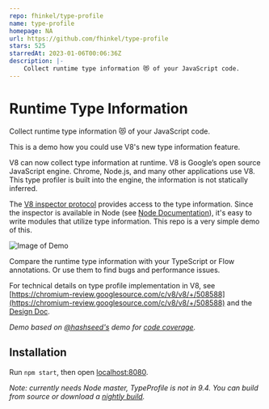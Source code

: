 ```yaml
---
repo: fhinkel/type-profile
name: type-profile
homepage: NA
url: https://github.com/fhinkel/type-profile
stars: 525
starredAt: 2023-01-06T00:06:36Z
description: |-
    Collect runtime type information 😻 of your JavaScript code.
---
```



# Runtime Type Information

Collect runtime type information 😻 of your JavaScript code.

This is a demo how you could use V8's new type information feature.

V8 can now collect type information at runtime. V8 is Google’s open source JavaScript engine. Chrome, Node.js, and many other applications use V8. This type profiler is built into the engine, the information is not statically inferred.

The [V8 inspector protocol](https://chromedevtools.github.io/devtools-protocol/v8/Profiler/#method-startTypeProfile) provides access to the type information. Since the inspector is available in Node (see [Node Documentation](https://nodejs.org/dist/latest-v8.x/docs/api/inspector.html)), it's easy to write modules that utilize type information. This repo is a very simple demo of this.

![Image of Demo](https://raw.githubusercontent.com/fhinkel/type-profile/master/images/demo.png)

Compare the runtime type information with your TypeScript or Flow annotations. Or use 
them to find bugs and performance issues. 

For technical details on type profile implementation in V8, see [https://chromium-review.googlesource.com/c/v8/v8/+/508588](https://chromium-review.googlesource.com/c/v8/v8/+/508588) and the [Design Doc](https://docs.google.com/document/d/1JY7pUCAk8gegyi6UkIdln6j_AeJqQucZg92advaMJY4/edit?usp=sharing).

*Demo based on [@hashseed's](https://github.com/hashseed) demo for [code coverage](https://github.com/hashseed/node-coverage-demo).*

## Installation 
Run `npm start`, then open [localhost:8080](http://localhost:8080). 

*Note: currently needs Node master, TypeProfile is not in 9.4. You can build from source or download a [nightly build](https://nodejs.org/download/nightly/).* 
